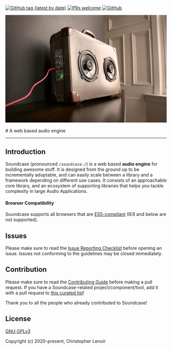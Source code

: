[![GitHub tag (latest by date)](https://img.shields.io/github/v/tag/soundcase/soundcase)](https://www.npmjs.com/package/soundcase)
[![PRs welcome](https://img.shields.io/badge/PRs-welcome-ff69b4.svg)](https://github.com/soundcase/soundcase/pulls)
[![GitHub](https://img.shields.io/github/license/soundcase/soundcase)](https://github.com/soundcase/soundcase/pulls)

<p align="center"><img src='./.github/banner.jpg?raw=true' /></p>
# A web based audio engine

<!-- Try it here : [https://xledocteurx.github.io/png5/](https://xledocteurx.github.io/png5/) -->

<!-- <h2 align="center">Supporting Soundcase</h2>

Soundcase is an MIT-licensed open source project with its ongoing development made possible entirely by the support of these awesome [backers](https://github.com/soundcase/soundcase/blob/dev/BACKERS.md). If you'd like to join them, please consider:

- [Become a backer or sponsor on Patreon](https://www.patreon.com/lenoirc)
- [Become a backer or sponsor on OpenCollective](https://opencollective.com/soundcase)
- [One-time donation via PayPal](https://paypal.me/xledocteurx)

#### What's the difference between Patreon and OpenCollective?

Funds donated via Patreon go directly to support Evan You's full-time work on Soundcase. Funds donated via OpenCollective are managed with transparent expenses and will be used for compensating work and expenses for core team members or sponsoring community events. Your name/logo will receive proper recognition and exposure by donating on either platform. -->

<!-- <h3 align="center">Special Sponsors</h3>

<p align="center">
  <a href="https://botdesign.net/" target="_blank">
    <img width="260px" src="https://uploads-ssl.webflow.com/5ee60001f940615b280376be/5ee61ede5ea153f57484df25_logo-botdesign-clair-2.png">
  </a>
</p> -->

---

## Introduction

Soundcase (pronounced `/soundcaseː/`) is a web based **audio engine** for building awesome stuff. It is designed from the ground up to be incrementally adoptable, and can easily scale between a library and a framework depending on different use cases. It consists of an approachable core library, and an ecosystem of supporting libraries that helps you tackle complexity in large Audio Applications.

#### Browser Compatibility

Soundcase supports all browsers that are [ES5-compliant](https://kangax.github.io/compat-table/es5/) (IE8 and below are not supported).

<!-- ## Ecosystem

| Project               | Status                                                       | Description                                             |
| --------------------- | ------------------------------------------------------------ | ------------------------------------------------------- |
| [soundcase-sp]            | [![soundcase-sp-status]][soundcase-sp-package]                       | Sound pack                                              |

[soundcase-sp]: https://github.com/soundcase/soundcase-sp -->

<!-- ## Documentation

To check out [live examples](https://soundcase.org/examples/) and docs, visit [soundcase.org](https://soundcase.org). -->

<!-- ## Questions

For questions and support please use [the official forum](https://forum.soundcase.org) or [community chat](https://chat.soundcase.org/). The issue list of this repo is **exclusively** for bug reports and feature requests. -->

## Issues

Please make sure to read the [Issue Reporting Checklist](https://github.com/soundcase/soundcase/blob/dev/.github/CONTRIBUTING.md#issue-reporting-guidelines) before opening an issue. Issues not conforming to the guidelines may be closed immediately.

<!-- ## Changelog

Detailed changes for each release are documented in the [release notes](https://github.com/soundcase/soundcase/releases). -->

<!-- ## Stay In Touch

- [Twitter](https://twitter.com/soundcase)
- [Blog](https://medium.com/soundcase) -->

## Contribution

Please make sure to read the [Contributing Guide](https://github.com/soundcase/soundcase/blob/dev/.github/CONTRIBUTING.md) before making a pull request. If you have a Soundcase-related project/component/tool, add it with a pull request to [this curated list](https://github.com/soundcase/awesome-soundcase)!

Thank you to all the people who already contributed to Soundcase!

<!-- <a href="https://github.com/soundcase/soundcase/graphs/contributors"><img src="https://opencollective.com/soundcase/contributors.svg?width=890" /></a> -->

## License

[GNU GPLv3](https://www.gnu.org/licenses/)

Copyright (c) 2020-present, Christopher Lenoir
